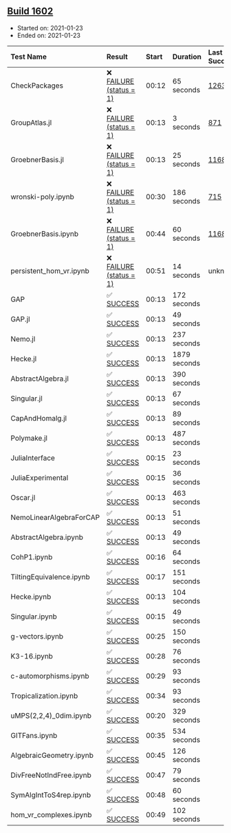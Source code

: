 ## [Build 1602](https://oscarci.mathematik.uni-kl.de/job/oscar-stable/1602/)

* Started on: 2021-01-23
* Ended on: 2021-01-23

| Test Name    | Result | Start | Duration | Last Success | First Failure |
|:-------------|:-------|:------|:---------|:-------------|:--------------|
| CheckPackages | ❌ [FAILURE (status = 1)](https://oscarci.mathematik.uni-kl.de/job/oscar-stable/1602/artifact/logs/build-1602/CheckPackages.log) | 00:12 | 65 seconds | [1263](https://oscarci.mathematik.uni-kl.de/job/oscar-stable/1263/) | [1264](https://oscarci.mathematik.uni-kl.de/job/oscar-stable/1264/) |
| GroupAtlas.jl | ❌ [FAILURE (status = 1)](https://oscarci.mathematik.uni-kl.de/job/oscar-stable/1602/artifact/logs/build-1602/GroupAtlas.jl.log) | 00:13 | 3 seconds | [871](https://oscarci.mathematik.uni-kl.de/job/oscar-stable/871/) | [872](https://oscarci.mathematik.uni-kl.de/job/oscar-stable/872/) |
| GroebnerBasis.jl | ❌ [FAILURE (status = 1)](https://oscarci.mathematik.uni-kl.de/job/oscar-stable/1602/artifact/logs/build-1602/GroebnerBasis.jl.log) | 00:13 | 25 seconds | [1168](https://oscarci.mathematik.uni-kl.de/job/oscar-stable/1168/) | [1169](https://oscarci.mathematik.uni-kl.de/job/oscar-stable/1169/) |
| wronski-poly.ipynb | ❌ [FAILURE (status = 1)](https://oscarci.mathematik.uni-kl.de/job/oscar-stable/1602/artifact/logs/build-1602/wronski-poly.ipynb.log) | 00:30 | 186 seconds | [715](https://oscarci.mathematik.uni-kl.de/job/oscar-stable/715/) | [716](https://oscarci.mathematik.uni-kl.de/job/oscar-stable/716/) |
| GroebnerBasis.ipynb | ❌ [FAILURE (status = 1)](https://oscarci.mathematik.uni-kl.de/job/oscar-stable/1602/artifact/logs/build-1602/GroebnerBasis.ipynb.log) | 00:44 | 60 seconds | [1168](https://oscarci.mathematik.uni-kl.de/job/oscar-stable/1168/) | [1169](https://oscarci.mathematik.uni-kl.de/job/oscar-stable/1169/) |
| persistent_hom_vr.ipynb | ❌ [FAILURE (status = 1)](https://oscarci.mathematik.uni-kl.de/job/oscar-stable/1602/artifact/logs/build-1602/persistent_hom_vr.ipynb.log) | 00:51 | 14 seconds | unknown | unknown |
| GAP | ✅ [SUCCESS](https://oscarci.mathematik.uni-kl.de/job/oscar-stable/1602/artifact/logs/build-1602/GAP.log) | 00:13 | 172 seconds |  |  |
| GAP.jl | ✅ [SUCCESS](https://oscarci.mathematik.uni-kl.de/job/oscar-stable/1602/artifact/logs/build-1602/GAP.jl.log) | 00:13 | 49 seconds |  |  |
| Nemo.jl | ✅ [SUCCESS](https://oscarci.mathematik.uni-kl.de/job/oscar-stable/1602/artifact/logs/build-1602/Nemo.jl.log) | 00:13 | 237 seconds |  |  |
| Hecke.jl | ✅ [SUCCESS](https://oscarci.mathematik.uni-kl.de/job/oscar-stable/1602/artifact/logs/build-1602/Hecke.jl.log) | 00:13 | 1879 seconds |  |  |
| AbstractAlgebra.jl | ✅ [SUCCESS](https://oscarci.mathematik.uni-kl.de/job/oscar-stable/1602/artifact/logs/build-1602/AbstractAlgebra.jl.log) | 00:13 | 390 seconds |  |  |
| Singular.jl | ✅ [SUCCESS](https://oscarci.mathematik.uni-kl.de/job/oscar-stable/1602/artifact/logs/build-1602/Singular.jl.log) | 00:13 | 67 seconds |  |  |
| CapAndHomalg.jl | ✅ [SUCCESS](https://oscarci.mathematik.uni-kl.de/job/oscar-stable/1602/artifact/logs/build-1602/CapAndHomalg.jl.log) | 00:13 | 89 seconds |  |  |
| Polymake.jl | ✅ [SUCCESS](https://oscarci.mathematik.uni-kl.de/job/oscar-stable/1602/artifact/logs/build-1602/Polymake.jl.log) | 00:13 | 487 seconds |  |  |
| JuliaInterface | ✅ [SUCCESS](https://oscarci.mathematik.uni-kl.de/job/oscar-stable/1602/artifact/logs/build-1602/JuliaInterface.log) | 00:15 | 23 seconds |  |  |
| JuliaExperimental | ✅ [SUCCESS](https://oscarci.mathematik.uni-kl.de/job/oscar-stable/1602/artifact/logs/build-1602/JuliaExperimental.log) | 00:15 | 36 seconds |  |  |
| Oscar.jl | ✅ [SUCCESS](https://oscarci.mathematik.uni-kl.de/job/oscar-stable/1602/artifact/logs/build-1602/Oscar.jl.log) | 00:13 | 463 seconds |  |  |
| NemoLinearAlgebraForCAP | ✅ [SUCCESS](https://oscarci.mathematik.uni-kl.de/job/oscar-stable/1602/artifact/logs/build-1602/NemoLinearAlgebraForCAP.log) | 00:13 | 51 seconds |  |  |
| AbstractAlgebra.ipynb | ✅ [SUCCESS](https://oscarci.mathematik.uni-kl.de/job/oscar-stable/1602/artifact/logs/build-1602/AbstractAlgebra.ipynb.log) | 00:13 | 49 seconds |  |  |
| CohP1.ipynb | ✅ [SUCCESS](https://oscarci.mathematik.uni-kl.de/job/oscar-stable/1602/artifact/logs/build-1602/CohP1.ipynb.log) | 00:16 | 64 seconds |  |  |
| TiltingEquivalence.ipynb | ✅ [SUCCESS](https://oscarci.mathematik.uni-kl.de/job/oscar-stable/1602/artifact/logs/build-1602/TiltingEquivalence.ipynb.log) | 00:17 | 151 seconds |  |  |
| Hecke.ipynb | ✅ [SUCCESS](https://oscarci.mathematik.uni-kl.de/job/oscar-stable/1602/artifact/logs/build-1602/Hecke.ipynb.log) | 00:13 | 104 seconds |  |  |
| Singular.ipynb | ✅ [SUCCESS](https://oscarci.mathematik.uni-kl.de/job/oscar-stable/1602/artifact/logs/build-1602/Singular.ipynb.log) | 00:15 | 49 seconds |  |  |
| g-vectors.ipynb | ✅ [SUCCESS](https://oscarci.mathematik.uni-kl.de/job/oscar-stable/1602/artifact/logs/build-1602/g-vectors.ipynb.log) | 00:25 | 150 seconds |  |  |
| K3-16.ipynb | ✅ [SUCCESS](https://oscarci.mathematik.uni-kl.de/job/oscar-stable/1602/artifact/logs/build-1602/K3-16.ipynb.log) | 00:28 | 76 seconds |  |  |
| c-automorphisms.ipynb | ✅ [SUCCESS](https://oscarci.mathematik.uni-kl.de/job/oscar-stable/1602/artifact/logs/build-1602/c-automorphisms.ipynb.log) | 00:29 | 93 seconds |  |  |
| Tropicalization.ipynb | ✅ [SUCCESS](https://oscarci.mathematik.uni-kl.de/job/oscar-stable/1602/artifact/logs/build-1602/Tropicalization.ipynb.log) | 00:34 | 93 seconds |  |  |
| uMPS(2,2,4)_0dim.ipynb | ✅ [SUCCESS](https://oscarci.mathematik.uni-kl.de/job/oscar-stable/1602/artifact/logs/build-1602/uMPS-2-2-4-_0dim.ipynb.log) | 00:20 | 329 seconds |  |  |
| GITFans.ipynb | ✅ [SUCCESS](https://oscarci.mathematik.uni-kl.de/job/oscar-stable/1602/artifact/logs/build-1602/GITFans.ipynb.log) | 00:35 | 534 seconds |  |  |
| AlgebraicGeometry.ipynb | ✅ [SUCCESS](https://oscarci.mathematik.uni-kl.de/job/oscar-stable/1602/artifact/logs/build-1602/AlgebraicGeometry.ipynb.log) | 00:45 | 126 seconds |  |  |
| DivFreeNotIndFree.ipynb | ✅ [SUCCESS](https://oscarci.mathematik.uni-kl.de/job/oscar-stable/1602/artifact/logs/build-1602/DivFreeNotIndFree.ipynb.log) | 00:47 | 79 seconds |  |  |
| SymAlgIntToS4rep.ipynb | ✅ [SUCCESS](https://oscarci.mathematik.uni-kl.de/job/oscar-stable/1602/artifact/logs/build-1602/SymAlgIntToS4rep.ipynb.log) | 00:48 | 60 seconds |  |  |
| hom_vr_complexes.ipynb | ✅ [SUCCESS](https://oscarci.mathematik.uni-kl.de/job/oscar-stable/1602/artifact/logs/build-1602/hom_vr_complexes.ipynb.log) | 00:49 | 102 seconds |  |  |
